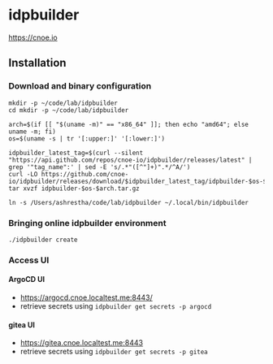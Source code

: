 # idpbuilder

https://cnoe.io

## Installation

### Download and binary configuration
```
mkdir -p ~/code/lab/idpbuilder
cd mkdir -p ~/code/lab/idpbuilder

arch=$(if [[ "$(uname -m)" == "x86_64" ]]; then echo "amd64"; else uname -m; fi)
os=$(uname -s | tr '[:upper:]' '[:lower:]')

idpbuilder_latest_tag=$(curl --silent "https://api.github.com/repos/cnoe-io/idpbuilder/releases/latest" | grep '"tag_name":' | sed -E 's/.*"([^"]+)".*/^A/')
curl -LO https://github.com/cnoe-io/idpbuilder/releases/download/$idpbuilder_latest_tag/idpbuilder-$os-$arch.tar.gz
tar xvzf idpbuilder-$os-$arch.tar.gz

ln -s /Users/ashrestha/code/lab/idpbuilder ~/.local/bin/idpbuilder
```

### Bringing online idpbuilder environment
```
./idpbuilder create
```

### Access UI

#### ArgoCD UI

- https://argocd.cnoe.localtest.me:8443/
- retrieve secrets using `idpbuilder get secrets -p argocd`

#### gitea UI

- https://gitea.cnoe.localtest.me:8443
- retrieve secrets using `idpbuilder get secrets -p gitea`

  

